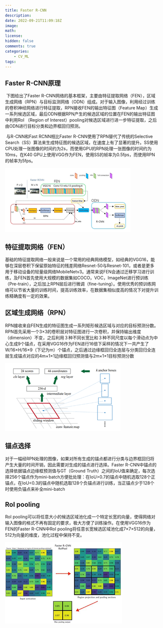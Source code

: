 ```yaml
---
title: Faster R-CNN
description: 
date: 2022-09-21T11:09:18Z
image: 
math: 
license: 
hidden: false
comments: true
categories:
    - CV_ML
tags:
---
```

## Faster R-CNN原理

​	下图给出了Faster R-CNN网络的基本框架，主要由特征提取网络（FEN），区域生成网络（RPN）与目标监测网络（ODN）组成。对于输入图像，利用经过训练的卷积神经网络进行特征提取，RPN接收FEN的输出特征图（Feature Map）生成一系列候选区域，最后ODN根据RPN产生的候选区域的位置在FEN的输出特征图中利用RoI （Region of Interest）pooling对候选区域进行进一步特征提取，之后由ODN进行目标分类和边界框回归预测。

​	与R-CNN和Fast RCNN相比Faster R-CNN使用了RPN替代了传统的Selective Search（SS）算法来生成特征图的候选区域，在速度上有了显著的提升。SS使用CPU处理一张图像的时间约为2s，而使用GPU的RPN处理一张图像的时间约为10ms，在K40 GPU上使用VGG作为FEN，使用SS的帧率为0.5fps，而使用RPN的帧率为5fps。

![8562220f31cb2bce59c4aee7730de888.png](8562220f31cb2bce59c4aee7730de888.png)

## 特征提取网络（FEN）

基础的特征提取网络一般来说是一个常用的经典网络模型，如经典的VGG16，能够在深层卷积下保留原始特征的残差网络Resnet-50与Resnet-101，或者是更多用于移动设备的轻量级网络MobileNetv3。通常来说FEN会通过迁移学习进行训练，及FEN首先使用大规模的数据集如COCO，VOC，ImageNet进行预训练（Pre-train），之后加上RPN层后进行微调（fine-tuning）。使用优秀的预训练网络可以节省大量的训练时间，提高训练效率，在数据集相似度高的情况下对提升训练精确度有一定的效果。

## 区域生成网络（RPN）

RPN接收来自FEN生成的特征图生成一系列矩形候选区域与对应的目标预测分数。RPN首先采用一个3×3的卷积层对特征图进行一次卷积，并保持输出维度（dimension）不变，之后利用３种不同长宽比和３种不同尺度以每个滑动点为中心生成9个锚点，在采用VGG16作为FEN进行16倍下采样的情况下一共产生了W/16×H/16×9（下记为m）个锚点，之后通过边缘框回归全连层与分类回归全连层生成锚点对应的4m×1×1边缘框回归预测值与2m×1×1目标预测分数

![f8d3ae1d5cb8a6834cfb153388b00666.png](f8d3ae1d5cb8a6834cfb153388b00666.png)

## 锚点选择

对于一幅经RPN处理的图像，如果对所有生成的锚点都进行分类与边界框回归将产生大量的时间开销，因此需要对生成的锚点进行选择。Faster R-CNN中锚点的选择依据锚点边缘框预测值与GT（Ground Truth）之间的IoU值来确定，每次选择256个锚点作为mini-batch方便批处理：在IoU>0.7的锚点中随机选取128个正锚点，在IoU<0.3的锚点中随机选取128个负锚点进行训练，当正锚点少于128个时使用负锚点来补全mini-batch

## RoI pooling

RoI pooling可以将任意大小的候选区域池化成一个特定长宽的向量，使得网络对输入图像的格式不再有固定的要求，极大方便了训练操作。在使用VGG16作为FEN的Faster R-CNN中RoI pooling将任意长宽候选区域池化成7×7×512的向量，512为向量的维度，池化过程中保持不变。

![e8605ef4eb5e8fbe58e162619fb217a5.png](e8605ef4eb5e8fbe58e162619fb217a5.png)

